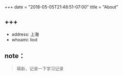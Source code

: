 +++
date = "2018-05-05T21:48:51-07:00"
title = "About"

+++
-----------
* address: 上海
* whoami: liod

## note：

> 萌新，记录一下学习记录

